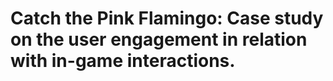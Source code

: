 # Catch the Pink Flamingo: Case study on the user engagement in relation with in-game interactions.

